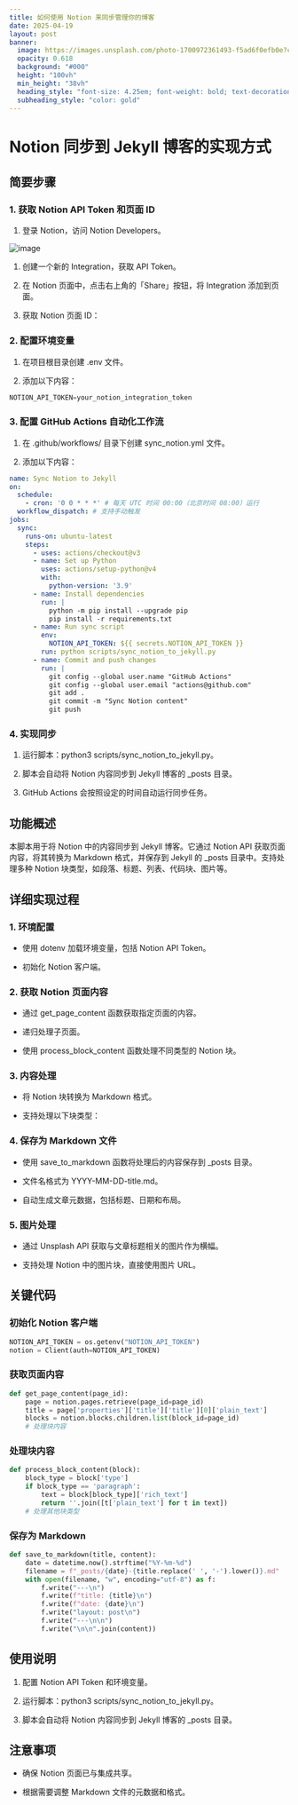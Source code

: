 ```yaml
---
title: 如何使用 Notion 来同步管理你的博客
date: 2025-04-19
layout: post
banner:
  image: https://images.unsplash.com/photo-1700972361493-f5ad6f0efb0e?crop=entropy&cs=tinysrgb&fit=max&fm=jpg&ixid=M3w2OTIwMzJ8MHwxfHJhbmRvbXx8fHx8fHx8fDE3NDUwNTc5ODd8&ixlib=rb-4.0.3&q=80&w=1080
  opacity: 0.618
  background: "#000"
  height: "100vh"
  min_height: "38vh"
  heading_style: "font-size: 4.25em; font-weight: bold; text-decoration: underline"
  subheading_style: "color: gold"
---
```


# Notion 同步到 Jekyll 博客的实现方式

## 简要步骤

### 1. 获取 Notion API Token 和页面 ID

1. 登录 Notion，访问 Notion Developers。

![image](https://prod-files-secure.s3.us-west-2.amazonaws.com/a7a0cc5a-89b9-4cda-8686-1fba0ca52f40/d19c1afe-dea5-4312-9333-786b0ba83054/image.png?X-Amz-Algorithm=AWS4-HMAC-SHA256&X-Amz-Content-Sha256=UNSIGNED-PAYLOAD&X-Amz-Credential=ASIAZI2LB466T5BHWC4P%2F20250419%2Fus-west-2%2Fs3%2Faws4_request&X-Amz-Date=20250419T101947Z&X-Amz-Expires=3600&X-Amz-Security-Token=IQoJb3JpZ2luX2VjEP7%2F%2F%2F%2F%2F%2F%2F%2F%2F%2FwEaCXVzLXdlc3QtMiJGMEQCIBHvdPnHT5POrSCTXS0fQrkd2XUAg5vK0sRG1knwuOOdAiAdt%2BTbmM4qt5v37ybwLErRUI%2BzG5DAVsHhJDELcivZqiqIBAiH%2F%2F%2F%2F%2F%2F%2F%2F%2F%2F8BEAAaDDYzNzQyMzE4MzgwNSIM7za3DH%2FprIGv5fi6KtwDolHBvYLmZ7dFK%2BTkH8F%2BnAwg0Sca5tBHNLB126yrwtfw3Uz1rbnlFrGGpM6ubu%2FO%2BgFuCu8XoUXVOGkmrGEOV5pfGt4W9lVnqAcnTvfR0d3HwvH5NQmxbI7N0lFMqP99b%2F5EzyLtMA%2BJnbFRTsI7kgE0M5cQOOPrv%2Bhme21%2FVjCuraBMdzrOTEVsWBu%2FjBtrbhfgJq6GhhZINSFYj2t10WP8OQFOfHUZtLFzDlj0VFOY6rnY3aLxJTtA4WUE8V6MveLAGWa18VsAPA0gBWoSi8bmg1skkKd%2BubwUpsDzWyvqoVpkyU72b0Cj0g%2B5e0Ldgu3rNQnzB%2B3DSNaQk95bdHcC1RyYDrrQxhLZ333rYn6Z3CqfPzKe%2FBdgv7ucA9iVgvjYlgZLTVF1J0by1Q0v1q%2FAh4x%2FpL2n8lazN1Wqu5akv5Mh7w1tkbdQ0BGsvh2WSztJTd8qwiVZnQhT8JWMbL0HryIIjAVHZRelSxIHATu49I%2BKzcq6Tf6w2QGARQ%2F6ynwGBHgLe2%2BATRoWPwAeNuMXNvTnjl0ZXhUfazeS9fjGhkjTZLOuR5HIEAiKBX4kxANspcr6EUphHtJwe4SWKZAEWbfX7jiTq74Q%2F6gVj89sgvuOb1Qle%2B6pMZgw%2F%2FyMwAY6pgHhzYfSINRFaW1y5cG3Vyw%2BU8tzqO1yv6eH6bY7BvdbvcP%2FmXvZLKLezAjvXUeOn2H2TziTc%2Bn0y3bDFcgZr1HmR8ClG%2FkQuuCZmOZSiOskhnHHOhFMYrRgeqwVTX97nxHemYERuW%2FxLutFSWfn4R7PJ0%2FgG%2BG%2FtDo5wBtIfk4ivssN8qNSOPdTkTOk%2BNWL7kW4QM4a2rqRpIMO%2B8JxRQyDXug1WF6T&X-Amz-Signature=dfd2c189ab346d68fd850405ed2b65cd3885746cb70110f6d3b5f33602b1bb63&X-Amz-SignedHeaders=host&x-id=GetObject)

1. 创建一个新的 Integration，获取 API Token。

1. 在 Notion 页面中，点击右上角的「Share」按钮，将 Integration 添加到页面。

1. 获取 Notion 页面 ID：


### 2. 配置环境变量

1. 在项目根目录创建 .env 文件。

1. 添加以下内容：

```javascript
NOTION_API_TOKEN=your_notion_integration_token
```

### 3. 配置 GitHub Actions 自动化工作流

1. 在 .github/workflows/ 目录下创建 sync_notion.yml 文件。

1. 添加以下内容：

```yaml
name: Sync Notion to Jekyll
on:
  schedule:
    - cron: '0 0 * * *' # 每天 UTC 时间 00:00（北京时间 08:00）运行
  workflow_dispatch: # 支持手动触发
jobs:
  sync:
    runs-on: ubuntu-latest
    steps:
      - uses: actions/checkout@v3
      - name: Set up Python
        uses: actions/setup-python@v4
        with:
          python-version: '3.9'
      - name: Install dependencies
        run: |
          python -m pip install --upgrade pip
          pip install -r requirements.txt
      - name: Run sync script
        env:
          NOTION_API_TOKEN: ${{ secrets.NOTION_API_TOKEN }}
        run: python scripts/sync_notion_to_jekyll.py
      - name: Commit and push changes
        run: |
          git config --global user.name "GitHub Actions"
          git config --global user.email "actions@github.com"
          git add .
          git commit -m "Sync Notion content"
          git push
```

### 4. 实现同步

1. 运行脚本：python3 scripts/sync_notion_to_jekyll.py。

1. 脚本会自动将 Notion 内容同步到 Jekyll 博客的 _posts 目录。

1. GitHub Actions 会按照设定的时间自动运行同步任务。

## 功能概述

本脚本用于将 Notion 中的内容同步到 Jekyll 博客。它通过 Notion API 获取页面内容，将其转换为 Markdown 格式，并保存到 Jekyll 的 _posts 目录中。支持处理多种 Notion 块类型，如段落、标题、列表、代码块、图片等。

## 详细实现过程

### 1. 环境配置

- 使用 dotenv 加载环境变量，包括 Notion API Token。

- 初始化 Notion 客户端。

### 2. 获取 Notion 页面内容

- 通过 get_page_content 函数获取指定页面的内容。

- 递归处理子页面。

- 使用 process_block_content 函数处理不同类型的 Notion 块。

### 3. 内容处理

- 将 Notion 块转换为 Markdown 格式。

- 支持处理以下块类型：


### 4. 保存为 Markdown 文件

- 使用 save_to_markdown 函数将处理后的内容保存到 _posts 目录。

- 文件名格式为 YYYY-MM-DD-title.md。

- 自动生成文章元数据，包括标题、日期和布局。

### 5. 图片处理

- 通过 Unsplash API 获取与文章标题相关的图片作为横幅。

- 支持处理 Notion 中的图片块，直接使用图片 URL。

## 关键代码

### 初始化 Notion 客户端

```python
NOTION_API_TOKEN = os.getenv("NOTION_API_TOKEN")
notion = Client(auth=NOTION_API_TOKEN)
```

### 获取页面内容

```python
def get_page_content(page_id):
    page = notion.pages.retrieve(page_id=page_id)
    title = page['properties']['title']['title'][0]['plain_text']
    blocks = notion.blocks.children.list(block_id=page_id)
    # 处理块内容
```

### 处理块内容

```python
def process_block_content(block):
    block_type = block['type']
    if block_type == 'paragraph':
        text = block[block_type]['rich_text']
        return ''.join([t['plain_text'] for t in text])
    # 处理其他块类型
```

### 保存为 Markdown

```python
def save_to_markdown(title, content):
    date = datetime.now().strftime("%Y-%m-%d")
    filename = f"_posts/{date}-{title.replace(' ', '-').lower()}.md"
    with open(filename, "w", encoding="utf-8") as f:
        f.write("---\n")
        f.write(f"title: {title}\n")
        f.write(f"date: {date}\n")
        f.write("layout: post\n")
        f.write("---\n\n")
        f.write("\n\n".join(content))
```

## 使用说明

1. 配置 Notion API Token 和环境变量。

1. 运行脚本：python3 scripts/sync_notion_to_jekyll.py。

1. 脚本会自动将 Notion 内容同步到 Jekyll 博客的 _posts 目录。

## 注意事项

- 确保 Notion 页面已与集成共享。

- 根据需要调整 Markdown 文件的元数据和格式。